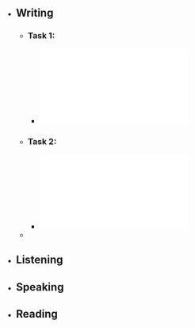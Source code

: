 - ## Writing
	- ### Task 1:
		- ![Ryan Higgins - IELTS Task 1 (Academic)_ How to write at a 9 level (2013).pdf](../assets/Ryan_Higgins_-_IELTS_Task_1_(Academic)_How_to_write_at_a_9_level_(2013)_1673723355699_0.pdf)
	- ### Task 2:
		- ![Ryan Higgins - IELTS Academic & General Task 2 - How to Write at a Band 9 Level (2021).pdf](../assets/Ryan_Higgins_-_IELTS_Academic_&_General_Task_2_-_How_to_Write_at_a_Band_9_Level_(2021)_1673723374644_0.pdf)
	-
- ## Listening
- ## Speaking
- ## Reading